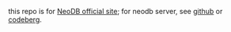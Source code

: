this repo is for [NeoDB official site](https://neodb.net); for neodb server, see [github](https://github.com/neodb-social/neodb) or [codeberg](https://codeberg.org/NeoDB/neodb).

